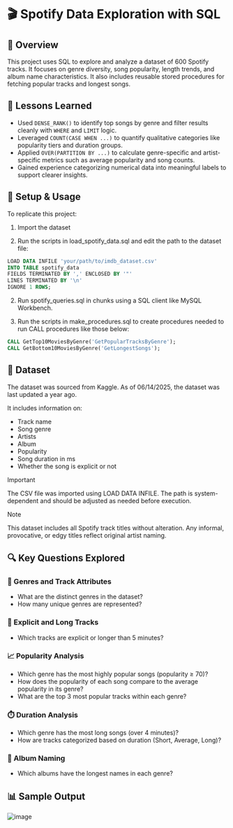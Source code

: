 # 🎬 Spotify Data Exploration with SQL

## 📌 Overview

This project uses SQL to explore and analyze a dataset of 600 Spotify tracks. It focuses on genre diversity, song popularity, length trends, and album name characteristics. It also includes reusable stored procedures for fetching popular tracks and longest songs.

## 🧠 Lessons Learned
- Used `DENSE_RANK()` to identify top songs by genre and filter results cleanly with `WHERE` and `LIMIT` logic.
- Leveraged `COUNT(CASE WHEN ...)` to quantify qualitative categories like popularity tiers and duration groups.
- Applied `OVER(PARTITION BY ...)` to calculate genre-specific and artist-specific metrics such as average popularity and song counts.
- Gained experience categorizing numerical data into meaningful labels to support clearer insights.

## 📌 Setup & Usage

To replicate this project:

1. Import the dataset

2. Run the scripts in load_spotify_data.sql and edit the path to the dataset file:

```SQL
LOAD DATA INFILE 'your/path/to/imdb_dataset.csv'
INTO TABLE spotify_data
FIELDS TERMINATED BY ',' ENCLOSED BY '"'
LINES TERMINATED BY '\n'
IGNORE 1 ROWS;
```

2. Run spotify_queries.sql in chunks using a SQL client like MySQL Workbench.

3. Run the scripts in make_procedures.sql to create procedures needed to run CALL procedures like those below:

```SQL
CALL GetTop10MoviesByGenre('GetPopularTracksByGenre');
CALL GetBottom10MoviesByGenre('GetLongestSongs');
```

## 📂 Dataset

The dataset was sourced from Kaggle. As of 06/14/2025, the dataset was last updated a year ago. 

It includes information on:
- Track name
- Song genre
- Artists
- Album
- Popularity
- Song duration in ms
- Whether the song is explicit or not

> [!IMPORTANT]
> The CSV file was imported using LOAD DATA INFILE. The path is system-dependent and should be adjusted as needed before execution.

> [!NOTE]
> This dataset includes all Spotify track titles without alteration. Any informal, provocative, or edgy titles reflect original artist naming.

## 🔍 Key Questions Explored

### 🎼 Genres and Track Attributes
- What are the distinct genres in the dataset?
- How many unique genres are represented?

### 🚫 Explicit and Long Tracks
- Which tracks are explicit or longer than 5 minutes?

### 📈 Popularity Analysis
- Which genre has the most highly popular songs (popularity ≥ 70)?
- How does the popularity of each song compare to the average popularity in its genre?
- What are the top 3 most popular tracks within each genre?

### ⏱️ Duration Analysis
- Which genre has the most long songs (over 4 minutes)?
- How are tracks categorized based on duration (Short, Average, Long)?

### 🎵 Album Naming
- Which albums have the longest names in each genre?

## 📊 Sample Output
![image](https://github.com/user-attachments/assets/35295098-fd2c-4028-8c7f-1848613e783d)


